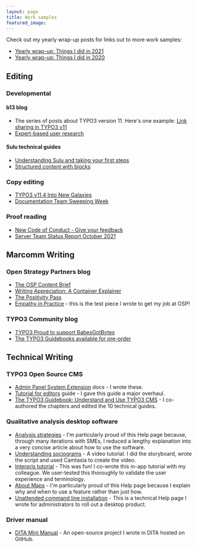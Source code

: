 ```yaml
---
layout: page
title: Work samples
featured_image: 
---
```


Check out my yearly wrap-up posts for links out to more work samples:

* [Yearly wrap-up: Things I did in 2021](https://flicstar.com/things-i-did-in-2021) 
* [Yearly wrap-up: Things I did in 2020](https://flicstar.com/things-i-did-in-2020)

## Editing
 
### Developmental

#### b13 blog

* The series of posts about TYPO3 version 11. Here's one example: [Link sharing in TYPO3 v11](https://b13.com/blog/link-sharing-in-typo3-v11)
* [Expert-based user research](https://b13.com/blog/expert-based-user-research)

#### Sulu technical guides

* [Understanding Sulu and taking your first steps](https://sulu.io/guides/understanding-sulu-and-taking-your-first-steps)
* [Structured content with blocks](https://sulu.io/guides/structured-content-with-blocks)
 
### Copy editing

* [TYPO3 v11.4 Into New Galaxies](https://typo3.org/article/typo3-version-114-into-new-galaxies) 
* [Documentation Team Sweeping Week](https://typo3.org/article/documentation-team-sweeping-week)
 
### Proof reading
 
* [New Code of Conduct - Give your feedback](https://typo3.org/article/new-code-of-conduct-give-your-feedback) 
* [Server Team Status Report October 2021](https://typo3.org/article/server-team-status-report-october-2021) 
 
## Marcomm Writing

### Open Strategy Partners blog

* [The OSP Content Brief](https://openstrategypartners.com/the-content-brief)
* [Writing Appreciation: A Container Explainer](https://openstrategypartners.com/writing-appreciation-a-container-explainer)
* [The Positivity Pass](https://openstrategypartners.com/the-positivity-pass)
* [Empathy in Practice](https://openstrategypartners.com/empathy-in-practice) - this is the test piece I wrote to get my job at OSP!

### TYPO3 Community blog

* [TYPO3 Proud to support BabesGotBytes](https://typo3.org/article/typo3-proud-to-support-babesgotbytes)
* [The TYPO3 Guidebooks available for pre-order](https://typo3.org/article/the-typo3-guidebook-is-available-for-pre-order)

## Technical Writing

### TYPO3 Open Source CMS

* [Admin Panel System Extension](https://docs.typo3.org/c/typo3/cms-adminpanel/main/en-us/) docs - I wrote these.
* [Tutorial for editors](https://docs.typo3.org/m/typo3/tutorial-editors/main/en-us/About.html) guide - I gave this guide a major overhaul.
* [The TYPO3 Guidebook: Understand and Use TYPO3 CMS](https://www.amazon.com.au/TYPO3-Guidebook-Understand-Use-CMS/dp/1484265246) - I co-authored the chapters and edited the 10 technical guides. 

### Qualitative analysis desktop software

* [Analysis strategies](https://help-in.qsrinternational.com/1-help/Content/analyze/analysis-strategies.htm) - I'm particularly proud of this Help page because, through many iterations with SMEs, I reduced a lengthy explanation into a very concise article about how to use the software. 
* [Understanding sociograms](https://youtu.be/wwyXC6lDK98) - A video tutorial. I did the storyboard, wrote the script and used Camtasia to create the video.
* [Interpris tutorial](https://help-in.qsrinternational.com/1/slideshow/slideshow/Default.htm) - This was fun! I co-wrote this in-app tutorial with my colleague. We user-tested this thoroughly to validate the user experience and terminology.
* [About Maps](http://help-nv11.qsrinternational.com/desktop/concepts/About_maps.htm) - I'm particularly proud of this Help page because I explain why and when to use a feature rather than just how.
* [Unattended command line installation](http://techcenter.qsrinternational.com/desktop/nv11/nv11_unattended_command_line_installation.htm) - This is a technical Help page I wrote for administrators to roll out a desktop product.

### Driver manual

* [DITA Mini Manual](https://github.com/flicstar/DITA-Mini-Manual) - An open-source project I wrote in DITA hosted on GitHub. 
 




